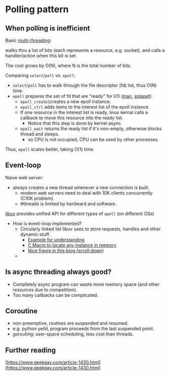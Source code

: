 Polling pattern
===

When polling is inefficient
---
Basic [multi-threading](http://www.wangafu.net/~nickm/libevent-book/01_intro.html):

walks thru a list of bits (each represents a resource, e.g. socket), and calls a handler/action when this bit is set.

The cost grows by O(N), where N is the total number of bits.

Comparing `select`/`poll` vs. `epoll`:
* `select`/`poll` has to walk through the file descriptor (fd) list, thus O(N) time.
* `epoll` prepares the set of fd that are "ready" for I/O ([man](https://man7.org/linux/man-pages/man7/epoll.7.html), [snippet](https://zhuanlan.zhihu.com/p/93609693)).
  * `epoll_create1`creates a new epoll instance.
  * `epoll_ctrl` adds items to the interest list of the epoll instance
  * If one resource in the interest list is ready, linux kernal calls a callback to move this resource into the ready list.
    * Notice that this step is done by kernel async.
  * `epoll_wait` returns the ready list if it's non-empty, otherwise blocks thread and sleeps.
    * so CPU is not occupied, CPU can be used by other processes.
 
Thus, `epoll` scales better, taking O(1) time.

Event-loop
---
Naive web server:
* always creates a new thread whenever a new connection is built.
  * modern web servers need to deal with 10K clients concurrently (C10K problem).
  * #threads is limited by hardward and software.

[libuv](http://docs.libuv.org/en/v1.x/design.html) provides unified API for different types of `epoll` (on different OSs)
* How is event-loop implemented?
  * Circularly linked list libuv uses to store requests, handles and other dynamic stuff. 
    * [Example for understanding](https://gist.github.com/bodokaiser/5657156)
    * [C Macro to locate any instance in memory](https://radek.io/2012/11/10/magical-container_of-macro/)
    * [Nice figure in this blog (scroll down)](https://blog.butonly.com/posts/node.js/libuv/1-libuv-overview/)
  *  

Is async threading always good?
---

* Completely async program can waste more memory space (and other resources due to competition).
* Too many callbacks can be complicated.

Coroutine
---
* non-preemptive, routines are suspended and resumed.
* e.g. python yeild, program proceeds from the last suspended point.
* gorouting: user-space scheduling, less cost than threads.

Further reading
---
[https://www.geekgay.com/article-1430.html](https://www.geekgay.com/article-1430.html)



